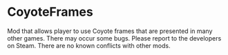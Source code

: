 # CoyoteFrames
Mod that allows player to use Coyote frames that are presented in many other games. There may occur some bugs. Please report to the developers on Steam. There are no known conflicts with other mods.

